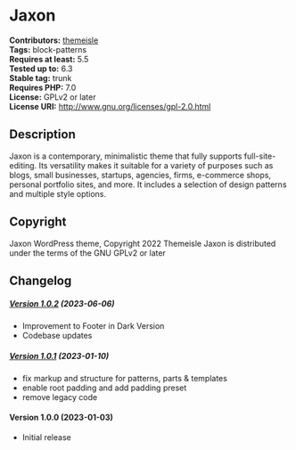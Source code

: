 # Jaxon #
**Contributors:** [themeisle](https://profiles.wordpress.org/themeisle/)  
**Tags:** block-patterns  
**Requires at least:** 5.5  
**Tested up to:** 6.3  
**Stable tag:** trunk  
**Requires PHP:** 7.0  
**License:** GPLv2 or later  
**License URI:** http://www.gnu.org/licenses/gpl-2.0.html  

## Description ##
Jaxon is a contemporary, minimalistic theme that fully supports full-site-editing. Its versatility makes it suitable for a variety of purposes such as blogs, small businesses, startups, agencies, firms, e-commerce shops, personal portfolio sites, and more. It includes a selection of design patterns and multiple style options. 

## Copyright ##
Jaxon WordPress theme, Copyright 2022 Themeisle
Jaxon is distributed under the terms of the GNU GPLv2 or later

## Changelog ##

##### [Version 1.0.2](https://github.com/Codeinwp/jaxon/compare/v1.0.1...v1.0.2) (2023-06-06)

- Improvement to Footer in Dark Version
- Codebase updates




##### [Version 1.0.1](https://github.com/Codeinwp/jaxon/compare/v1.0.0...v1.0.1) (2023-01-10)

- fix markup and structure for patterns, parts & templates
- enable root padding and add padding preset
- remove legacy code




####   Version 1.0.0 (2023-01-03)

- Initial release
